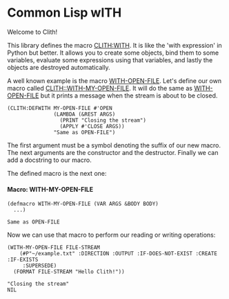<h1 id="header:ADP:HEADERTAG1">Common Lisp wITH</h1>

Welcome to Clith\!

This library defines the macro <a href="/docs/api.md#function:CLITH:WITH">CLITH:WITH</a>\. It is like the \'with expression\' in Python but better\. It allows you to create some objects\, bind them to some variables\, evaluate some expressions using that variables\, and lastly the objects are destroyed automatically\.

A well known example is the macro [WITH\-OPEN\-FILE](http://www.lispworks.com/reference/HyperSpec/Body/m_w_open.htm)\. Let\'s define our own macro called <a href="/README.md#function:CLITH:WITH-MY-OPEN-FILE">CLITH::WITH-MY-OPEN-FILE</a>\. It will do the same as [WITH\-OPEN\-FILE](http://www.lispworks.com/reference/HyperSpec/Body/m_w_open.htm) but it prints a message when the stream is about
to be closed\.

`````Lisp
(CLITH:DEFWITH MY-OPEN-FILE #'OPEN
               (LAMBDA (&REST ARGS)
                 (PRINT "Closing the stream")
                 (APPLY #'CLOSE ARGS))
               "Same as OPEN-FILE")
`````

The first argument must be a symbol denoting the suffix of our new macro\. The next arguments are the constructor and the destructor\. Finally we can add a docstring to our macro\.

The defined macro is the next one\:

<h4 id="function:CLITH:WITH-MY-OPEN-FILE">Macro: WITH-MY-OPEN-FILE</h4>

```Lisp
(defmacro WITH-MY-OPEN-FILE (VAR ARGS &BODY BODY)
  ...)
```

````
Same as OPEN-FILE
````

Now we can use that macro to perform our reading or writing operations\:

```Lisp
(WITH-MY-OPEN-FILE FILE-STREAM
    (#P"~/example.txt" :DIRECTION :OUTPUT :IF-DOES-NOT-EXIST :CREATE :IF-EXISTS
     :SUPERSEDE)
  (FORMAT FILE-STREAM "Hello Clith!"))

"Closing the stream" 
NIL
```

